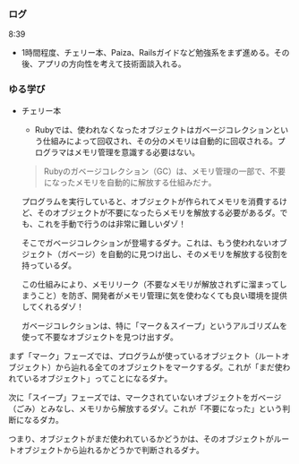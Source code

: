 ### ログ
8:39  
- 1時間程度、チェリー本、Paiza、Railsガイドなど勉強系をまず進める。その後、アプリの方向性を考えて技術面談入れる。  


### ゆる学び
- チェリー本  
  - Rubyでは、使われなくなったオブジェクトはガベージコレクションという仕組みによって回収され、その分のメモリは自動的に回収される。プログラマはメモリ管理を意識する必要はない。
  > Rubyのガベージコレクション（GC）は、メモリ管理の一部で、不要になったメモリを自動的に解放する仕組みだナ。
    
    プログラムを実行していると、オブジェクトが作られてメモリを消費するけど、そのオブジェクトが不要になったらメモリを解放する必要があるダ。でも、これを手動で行うのは非常に難しいダゾ！
    
    そこでガベージコレクションが登場するダナ。これは、もう使われないオブジェクト（ガベージ）を自動的に見つけ出し、そのメモリを解放する役割を持っているダ。
    
    この仕組みにより、メモリリーク（不要なメモリが解放されずに溜まってしまうこと）を防ぎ、開発者がメモリ管理に気を使わなくても良い環境を提供してくれるダゾ！

      
    
    ガベージコレクションは、特に「マーク＆スイープ」というアルゴリズムを使って不要なオブジェクトを見つけ出すダ。
    
まず「マーク」フェーズでは、プログラムが使っているオブジェクト（ルートオブジェクト）から辿れる全てのオブジェクトをマークするダ。これが「まだ使われているオブジェクト」ってことになるダナ。

次に「スイープ」フェーズでは、マークされていないオブジェクトをガベージ（ごみ）とみなし、メモリから解放するダゾ。これが「不要になった」という判断になるダカ。

つまり、オブジェクトがまだ使われているかどうかは、そのオブジェクトがルートオブジェクトから辿れるかどうかで判断されるダナ。

